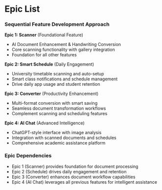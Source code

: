 # Epic List

### Sequential Feature Development Approach

**Epic 1: Scanner** (Foundational Feature)
- AI Document Enhancement & Handwriting Conversion
- Core scanning functionality with gallery integration
- Foundation for all other features

**Epic 2: Smart Schedule** (Daily Engagement)  
- University timetable scanning and auto-setup
- Smart class notifications and schedule management
- Drive daily app usage and student retention

**Epic 3: Converter** (Productivity Enhancement)
- Multi-format conversion with smart saving
- Seamless document transformation workflows
- Complement scanning and scheduling features

**Epic 4: AI Chat** (Advanced Intelligence)
- ChatGPT-style interface with image analysis
- Integration with scanned documents and schedules
- Comprehensive academic assistance platform

### Epic Dependencies
- Epic 1 (Scanner) provides foundation for document processing
- Epic 2 (Schedule) drives daily engagement and retention
- Epic 3 (Converter) enhances document workflow capabilities  
- Epic 4 (AI Chat) leverages all previous features for intelligent assistance